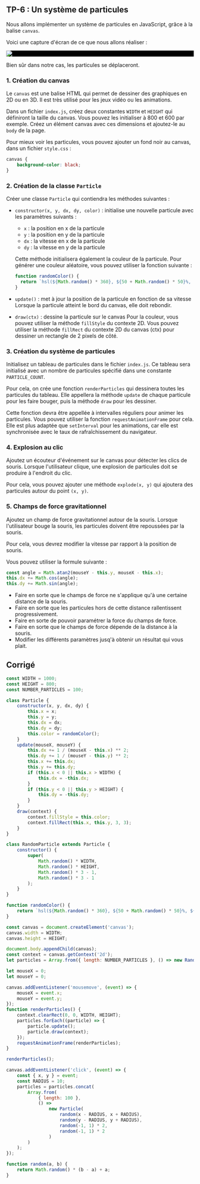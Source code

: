 <script>
	import Message from '$lib/Message.svelte';
	import Solution from '$lib/Solution.svelte';
	import Reveal from '$lib/Reveal.svelte';
	import Slides from './slides.svelte';
	import particles from './canvas.png';
</script>

<Reveal>
    <Slides/>
</Reveal>

<!-- TODO : un memory -->

## TP-6 : Un système de particules

Nous allons implémenter un système de particules en JavaScript, grâce à la balise `canvas`.

Voici une capture d'écran de ce que nous allons réaliser :

<div style="background-color: black">

![]({particles})

</div>

Bien sûr dans notre cas, les particules se déplaceront.

### 1. Création du canvas

Le `canvas` est une balise HTML qui permet de dessiner des graphiques en 2D ou en 3D. Il est très utilisé pour les jeux vidéo ou les animations.

Dans un fichier `index.js`, créez deux constantes `WIDTH` et `HEIGHT` qui définiront la taille du canvas. Vous pouvez les initialiser à 800 et 600 par exemple. Créez un élément canvas avec ces dimensions et ajoutez-le au `body` de la page.

Pour mieux voir les particules, vous pouvez ajouter un fond noir au canvas, dans un fichier `style.css` :

```css
canvas {
	background-color: black;
}
```

### 2. Création de la classe `Particle`

Créer une classe `Particle` qui contiendra les méthodes suivantes :

- `constructor(x, y, dx, dy, color)` : initialise une nouvelle particule avec les paramètres suivants :

  - `x` : la position en x de la particule
  - `y` : la position en y de la particule
  - `dx` : la vitesse en x de la particule
  - `dy` : la vitesse en y de la particule

  Cette méthode initialisera également la couleur de la particule. Pour générer une couleur aléatoire, vous pouvez utiliser la fonction suivante :

  ```javascript
  function randomColor() {
  	return `hsl(${Math.random() * 360}, ${50 + Math.random() * 50}%, ${50 + Math.random() * 50}%)`;
  }
  ```

- `update()` : met à jour la position de la particule en fonction de sa vitesse
  Lorsque la particule atteint le bord du canvas, elle doit rebondir.

- `draw(ctx)` : dessine la particule sur le canvas
  Pour la couleur, vous pouvez utiliser la méthode `fillStyle` du contexte 2D.
  Vous pouvez utiliser la méthode `fillRect` du contexte 2D du canvas (ctx) pour dessiner un rectangle de 2 pixels de côté.

### 3. Création du système de particules

Initialisez un tableau de particules dans le fichier `index.js`. Ce tableau sera initialisé avec un nombre de particules spécifié dans une constante `PARTICLE_COUNT`.

Pour cela, on crée une fonction `renderParticles` qui dessinera toutes les particules du tableau. Elle appellera la méthode `update` de chaque particule pour les faire bouger, puis la méthode `draw` pour les dessiner.

Cette fonction devra être appellée à intervalles réguliers pour animer les particules. Vous pouvez utiliser la fonction `requestAnimationFrame` pour cela. Elle est plus adaptée que `setInterval` pour les animations, car elle est synchronisée avec le taux de rafraîchissement du navigateur.

### 4. Explosion au clic

Ajoutez un écouteur d'événement sur le canvas pour détecter les clics de souris. Lorsque l'utilisateur clique, une explosion de particules doit se produire à l'endroit du clic.

Pour cela, vous pouvez ajouter une méthode `explode(x, y)` qui ajoutera des particules autour du point `(x, y)`.

### 5. Champs de force gravitationnel

Ajoutez un champ de force gravitationnel autour de la souris. Lorsque l'utilisateur bouge la souris, les particules doivent être repoussées par la souris.

Pour cela, vous devrez modifier la vitesse par rapport à la position de souris.

Vous pouvez utiliser la formule suivante :

```js
const angle = Math.atan2(mouseY - this.y, mouseX - this.x);
this.dx += Math.cos(angle);
this.dy += Math.sin(angle);
```

- Faire en sorte que le champs de force ne s'applique qu'à une certaine distance de la souris.
- Faire en sorte que les particules hors de cette distance rallentissent progressivement.
- Faire en sorte de pouvoir paramétrer la force du champs de force.
- Faire en sorte que le champs de force dépende de la distance à la souris.
- Modifier les différents paramètres jusq'à obtenir un résultat qui vous plait.

## Corrigé

<Solution>

```javascript
const WIDTH = 1000;
const HEIGHT = 800;
const NUMBER_PARTICLES = 100;

class Particle {
	constructor(x, y, dx, dy) {
		this.x = x;
		this.y = y;
		this.dx = dx;
		this.dy = dy;
		this.color = randomColor();
	}
	update(mouseX, mouseY) {
		this.dx += 1 / (mouseX - this.x) ** 2;
		this.dy += 1 / (mouseY - this.y) ** 2;
		this.x += this.dx;
		this.y += this.dy;
		if (this.x < 0 || this.x > WIDTH) {
			this.dx = -this.dx;
		}
		if (this.y < 0 || this.y > HEIGHT) {
			this.dy = -this.dy;
		}
	}
	draw(context) {
		context.fillStyle = this.color;
		context.fillRect(this.x, this.y, 3, 3);
	}
}

class RandomParticle extends Particle {
	constructor() {
		super(
			Math.random() * WIDTH,
			Math.random() * HEIGHT,
			Math.random() * 3 - 1,
			Math.random() * 3 - 1
		);
	}
}

function randomColor() {
	return `hsl(${Math.random() * 360}, ${50 + Math.random() * 50}%, ${50 + Math.random() * 50}%)`;
}

const canvas = document.createElement('canvas');
canvas.width = WIDTH;
canvas.height = HEIGHT;

document.body.appendChild(canvas);
const context = canvas.getContext('2d');
let particles = Array.from({ length: NUMBER_PARTICLES }, () => new RandomParticle());

let mouseX = 0;
let mouseY = 0;

canvas.addEventListener('mousemove', (event) => {
	mouseX = event.x;
	mouseY = event.y;
});
function renderParticles() {
	context.clearRect(0, 0, WIDTH, HEIGHT);
	particles.forEach((particle) => {
		particle.update();
		particle.draw(context);
	});
	requestAnimationFrame(renderParticles);
}

renderParticles();

canvas.addEventListener('click', (event) => {
	const { x, y } = event;
	const RADIUS = 10;
	particles = particles.concat(
		Array.from(
			{ length: 100 },
			() =>
				new Particle(
					random(x - RADIUS, x + RADIUS),
					random(y - RADIUS, y + RADIUS),
					random(-1, 1) * 2,
					random(-1, 1) * 2
				)
		)
	);
});

function random(a, b) {
	return Math.random() * (b - a) + a;
}
```

</Solution>
